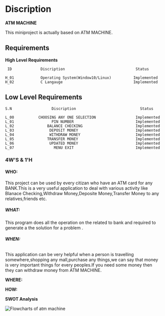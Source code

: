 <h1>Discription</h1>
    <b>ATM MACHINE</b>
    
  <l1>This miniproject is actually based on ATM MACHINE.</l1>
  
  <h2>Requirements</h2>
    <b>High Level Requirements</b>
    
     ID             Discription                                Status
  
    H_01            Operating System(Window10/Linux)          Implemented
    H_02            C Langauge                                Implemented
    
    
<h2>Low Level Requirements</h2>

    S.N                  Discription                             Status
    
    L_00           CHOOSING ANY ONE SELECTION                  Implemented
    L_01                 PIN NUMBER                            Implemented
    L_02               BALANCE CHECKING                        Implemented
    L_03                DEPOSIT MONEY                          Implemented
    L_04                WITHDRAW MONEY                         Implemented
    L_05               TRANSFER MONEY                          Implemented
    L_06                UPDATED MONEY                          Implemented
    L_07                  MENU EXIT                            Implemented      
    
 <h3>4W'S & 1'H</h3>
 
 <h4>WHO:</h4>
 
 This project can be used by every citizan who have an ATM card for any BANK.This is a very useful application to deal with various activity like Blanace Checking,Withdraw Money,Deposite Money,Transfer Money to any relatives,friends etc.  
 
 
 <h5>WHAT:</h5>
 
 This program does all the operation on the related to bank and  required to generate a the solution for a problem .
 
 
 <b><h6>WHEN:</h6></b>
 
 
 This application can be very helpful when a person is travelling somewhere,shopping any mall,purchase any things,we can say that money is very
 important things for every peoples.If you need some money then they can withdraw money from ATM MACHINE.
 
 <h7><b>WHERE:</b></h7>
 
 <h8><b>HOW:</b></h8>
 
 
 <b><l><h9>SWOT Analysis</h9></l></b>
 
 
 
 ![Flowcharts of atm machine](https://user-images.githubusercontent.com/99462683/155294678-34455be8-4e26-4c76-9243-d77aa33c9ae6.png)

 


